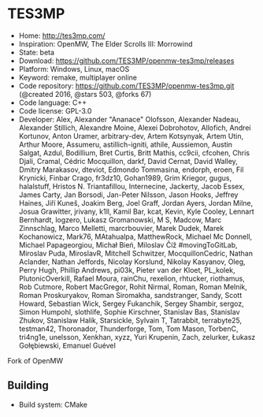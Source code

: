 # TES3MP

- Home: http://tes3mp.com/
- Inspiration: OpenMW, The Elder Scrolls III: Morrowind
- State: beta
- Download: https://github.com/TES3MP/openmw-tes3mp/releases
- Platform: Windows, Linux, macOS
- Keyword: remake, multiplayer online
- Code repository: https://github.com/TES3MP/openmw-tes3mp.git (@created 2016, @stars 503, @forks 67)
- Code language: C++
- Code license: GPL-3.0
- Developer: Alex, Alexander "Ananace" Olofsson, Alexander Nadeau, Alexander Stillich, Alexandre Moine, Alexei Dobrohotov, Allofich, Andrei Kortunov, Anton Uramer, arbitrary-dev, Artem Kotsynyak, Artem Utin, Arthur Moore, Assumeru, astillich-igniti, athile, Aussiemon, Austin Salgat, Azdul, Bodillium, Bret Curtis, Britt Mathis, cc9cii, cfcohen, Chris Djali, Cramal, Cédric Mocquillon, darkf, David Cernat, David Walley, Dmitry Marakasov, dteviot, Edmondo Tommasina, endorph, eroen, Fil Krynicki, Finbar Crago, fr3dz10, Gohan1989, Grim Kriegor, gugus, halalstuff, Hristos N. Triantafillou, Internecine, Jackerty, Jacob Essex, James Carty, Jan Borsodi, Jan-Peter Nilsson, Jason Hooks, Jeffrey Haines, Jiří Kuneš, Joakim Berg, Joel Graff, Jordan Ayers, Jordan Milne, Josua Grawitter, jrivany, k1ll, Kamil Bar, kcat, Kevin, Kyle Cooley, Lennart Bernhardt, logzero, Lukasz Gromanowski, M S, Madcow, Marc Zinnschlag, Marco Melletti, marcrbouvier, Marek Dudek, Marek Kochanowicz, Mark76, MAtahualpa, MatthewRock, Michael Mc Donnell, Michael Papageorgiou, Michał Bień, Miloslav Číž #movingToGitLab, Miroslav Puda, MiroslavR, Mitchell Schwitzer, MocquillonCedric, Nathan Aclander, Nathan Jeffords, Nicolay Korslund, Nikolay Kasyanov, Oleg, Perry Hugh, Phillip Andrews, pi03k, Pieter van der Kloet, PL_kolek, PlutonicOverkill, Rafael Moura, rainChu, rexelion, rhtucker, riothamus, Rob Cutmore, Robert MacGregor, Rohit Nirmal, Roman, Roman Melnik, Roman Proskuryakov, Roman Siromakha, sandstranger, Sandy, Scott Howard, Sebastian Wick, Sergey Fukanchik, Sergey Shambir, sergoz, Simon Humpohl, slothlife, Sophie Kirschner, Stanislav Bas, Stanislav Zhukov, Stanislaw Halik, Starsickle, Sylvain T, Tatrabbit, terrabyte25, testman42, Thoronador, Thunderforge, Tom, Tom Mason, TorbenC, tri4ng1e, unelsson, Xenkhan, xyzz, Yuri Krupenin, Zach, zelurker, Łukasz Gołębiewski, ⴹⅿаոuel GuéveΙ

Fork of OpenMW

## Building

- Build system: CMake
